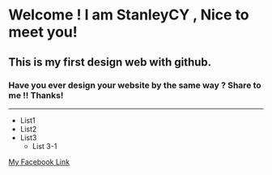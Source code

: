 # Welcome ! I am StanleyCY , Nice to meet you!
## This is my first design web with github.
### Have you ever design your website by the same way ? Share to me !! Thanks!
- - - - - - - - -
* List1
* List2
* List3
    * List 3-1 


[My Facebook Link](https://www.facebook.com/home.php)

